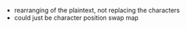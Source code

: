 - rearranging of the plaintext, not replacing the characters
- could just be character position swap map